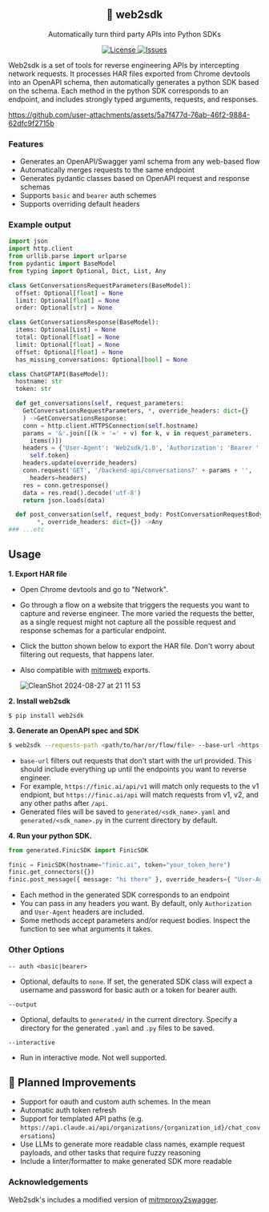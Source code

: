 <h2 align="center">
🦊 web2sdk
</h2>

<p align="center">
  <p align="center">Automatically turn third party APIs into Python SDKs</p>
</p>
<p align="center">
<a href="https://github.com/jasonwcfan/web2sdk/blob/main/LICENSE" target="_blank">
    <img src="https://img.shields.io/static/v1?label=license&message=MIT&color=blue" alt="License">
</a>
<a href="https://github.com/jasonwcfan/web2sdk/issues?q=is%3Aissue+is%3Aclosed" target="_blank">
    <img src="https://img.shields.io/github/issues-closed/jasonwcfan/web2sdk?color=blue" alt="Issues">
</a>
</p>

Web2sdk is a set of tools for reverse engineering APIs by intercepting network requests. It processes HAR files exported from Chrome devtools into an OpenAPI schema, then automatically generates a python SDK based on the schema. Each method in the python SDK corresponds to an endpoint, and includes strongly typed arguments, requests, and responses.

https://github.com/user-attachments/assets/5a7f477d-76ab-46f2-9884-62dfc9f2715b


### Features
- Generates an OpenAPI/Swagger yaml schema from any web-based flow
- Automatically merges requests to the same endpoint
- Generates pydantic classes based on OpenAPI request and response schemas
- Supports `basic` and `bearer` auth schemes
- Supports overriding default headers

### Example output
```python
import json
import http.client
from urllib.parse import urlparse
from pydantic import BaseModel
from typing import Optional, Dict, List, Any

class GetConversationsRequestParameters(BaseModel):
  offset: Optional[float] = None
  limit: Optional[float] = None
  order: Optional[str] = None

class GetConversationsResponse(BaseModel):
  items: Optional[List] = None
  total: Optional[float] = None
  limit: Optional[float] = None
  offset: Optional[float] = None
  has_missing_conversations: Optional[bool] = None

class ChatGPTAPI(BaseModel):
  hostname: str
  token: str

  def get_conversations(self, request_parameters:
    GetConversationsRequestParameters, *, override_headers: dict={}
    ) ->GetConversationsResponse:
    conn = http.client.HTTPSConnection(self.hostname)
    params = '&'.join([(k + '=' + v) for k, v in request_parameters.
      items()])
    headers = {'User-Agent': 'Web2sdk/1.0', 'Authorization': 'Bearer ' +
      self.token}
    headers.update(override_headers)
    conn.request('GET', '/backend-api/conversations?' + params + '',
      headers=headers)
    res = conn.getresponse()
    data = res.read().decode('utf-8')
    return json.loads(data)

  def post_conversation(self, request_body: PostConversationRequestBody,
        *, override_headers: dict={}) ->Any
### ...etc
```

## Usage
**1. Export HAR file**
* Open Chrome devtools and go to "Network".
* Go through a flow on a website that triggers the requests you want to capture and reverse engineer. The more varied the requests the better, as a single request might not capture all the possible request and response schemas for a particular endpoint.
* Click the button shown below to export the HAR file. Don't worry about filtering out requests, that happens later.
* Also compatible with [mitmweb](https://mitmproxy.org/) exports.

    ![CleanShot 2024-08-27 at 21 11 53](https://github.com/user-attachments/assets/3453f33b-686b-476e-80e3-bd7df8c63f50)

**2. Install web2sdk**
```
$ pip install web2sdk
```

**3. Generate an OpenAPI spec and SDK**
```sh
$ web2sdk --requests-path <path/to/har/or/flow/file> --base-url <https://finic.ai/api/v1> --sdk-name FinicSDK --auth-type bearer
```
* `base-url` filters out requests that don't start with the url provided. This should include everything up until the endpoints you want to reverse engineer.
* For example, `https://finic.ai/api/v1` will match only requests to the v1 endpiont, but `https://finic.ai/api` will match requests from v1, v2, and any other paths after `/api`.
* Generated files will be saved to `generated/<sdk_name>.yaml` and `generated/<sdk_name>.py` in the current directory by default.

**4. Run your python SDK.**
```python
from generated.FinicSDK import FinicSDK

finic = FinicSDK(hostname="finic.ai", token="your_token_here")
finic.get_connectors({})
finic.post_message({ message: "hi there" }, override_headers={ "User-Agent": "Mozilla/5.0 (Macintosh; Intel Mac OS X 10_15_7)" })
```
* Each method in the generated SDK corresponds to an endpoint
* You can pass in any headers you want. By default, only `Authorization` and `User-Agent` headers are included.
* Some methods accept parameters and/or request bodies. Inspect the function to see what arguments it takes.

### Other Options
```-- auth <basic|bearer>```
* Optional, defaults to `none`. If set, the generated SDK class will expect a username and password for basic auth or a token for bearer auth.

```--output```
* Optional, defaults to `generated/` in the current directory. Specify a directory for the generated `.yaml` and `.py` files to be saved.

```--interactive```
* Run in interactive mode. Not well supported.

## 🚧 Planned Improvements
- Support for oauth and custom auth schemes. In the mean
- Automatic auth token refresh
- Support for templated API paths (e.g. `https://api.claude.ai/api/organizations/{organization_id}/chat_conversations`)
- Use LLMs to generate more readable class names, example request payloads, and other tasks that require fuzzy reasoning
- Include a linter/formatter to make generated SDK more readable

### Acknowledgements
Web2sdk's includes a modified version of [mitmproxy2swagger](https://github.com/alufers/mitmproxy2swagger).
